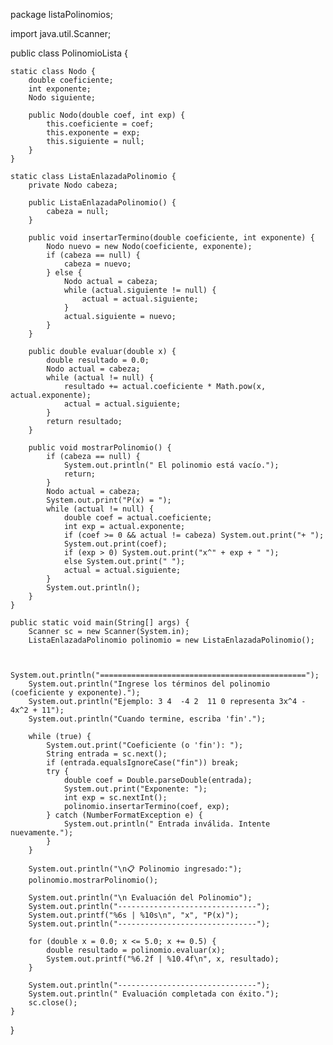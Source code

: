 package listaPolinomios;

import java.util.Scanner;

public class PolinomioLista {

    static class Nodo {
        double coeficiente;
        int exponente;
        Nodo siguiente;

        public Nodo(double coef, int exp) {
            this.coeficiente = coef;
            this.exponente = exp;
            this.siguiente = null;
        }
    }

    static class ListaEnlazadaPolinomio {
        private Nodo cabeza;

        public ListaEnlazadaPolinomio() {
            cabeza = null;
        }

        public void insertarTermino(double coeficiente, int exponente) {
            Nodo nuevo = new Nodo(coeficiente, exponente);
            if (cabeza == null) {
                cabeza = nuevo;
            } else {
                Nodo actual = cabeza;
                while (actual.siguiente != null) {
                    actual = actual.siguiente;
                }
                actual.siguiente = nuevo;
            }
        }

        public double evaluar(double x) {
            double resultado = 0.0;
            Nodo actual = cabeza;
            while (actual != null) {
                resultado += actual.coeficiente * Math.pow(x, actual.exponente);
                actual = actual.siguiente;
            }
            return resultado;
        }

        public void mostrarPolinomio() {
            if (cabeza == null) {
                System.out.println(" El polinomio está vacío.");
                return;
            }
            Nodo actual = cabeza;
            System.out.print("P(x) = ");
            while (actual != null) {
                double coef = actual.coeficiente;
                int exp = actual.exponente;
                if (coef >= 0 && actual != cabeza) System.out.print("+ ");
                System.out.print(coef);
                if (exp > 0) System.out.print("x^" + exp + " ");
                else System.out.print(" ");
                actual = actual.siguiente;
            }
            System.out.println();
        }
    }

    public static void main(String[] args) {
        Scanner sc = new Scanner(System.in);
        ListaEnlazadaPolinomio polinomio = new ListaEnlazadaPolinomio();

        
        System.out.println("==============================================");
        System.out.println("Ingrese los términos del polinomio (coeficiente y exponente).");
        System.out.println("Ejemplo: 3 4  -4 2  11 0 representa 3x^4 - 4x^2 + 11");
        System.out.println("Cuando termine, escriba 'fin'.");

        while (true) {
            System.out.print("Coeficiente (o 'fin'): ");
            String entrada = sc.next();
            if (entrada.equalsIgnoreCase("fin")) break;
            try {
                double coef = Double.parseDouble(entrada);
                System.out.print("Exponente: ");
                int exp = sc.nextInt();
                polinomio.insertarTermino(coef, exp);
            } catch (NumberFormatException e) {
                System.out.println(" Entrada inválida. Intente nuevamente.");
            }
        }

        System.out.println("\n📋 Polinomio ingresado:");
        polinomio.mostrarPolinomio();

        System.out.println("\n Evaluación del Polinomio");
        System.out.println("-------------------------------");
        System.out.printf("%6s | %10s\n", "x", "P(x)");
        System.out.println("-------------------------------");

        for (double x = 0.0; x <= 5.0; x += 0.5) {
            double resultado = polinomio.evaluar(x);
            System.out.printf("%6.2f | %10.4f\n", x, resultado);
        }

        System.out.println("-------------------------------");
        System.out.println(" Evaluación completada con éxito.");
        sc.close();
    }
}
